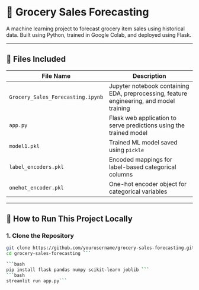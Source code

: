 # 🛒 Grocery Sales Forecasting

A machine learning project to forecast grocery item sales using historical data. Built using Python, trained in Google Colab, and deployed using Flask.

---

## 📁 Files Included

| File Name              | Description |
|------------------------|-------------|
| `Grocery_Sales_Forecasting.ipynb` | Jupyter notebook containing EDA, preprocessing, feature engineering, and model training |
| `app.py`               | Flask web application to serve predictions using the trained model |
| `model1.pkl`           | Trained ML model saved using `pickle` |
| `label_encoders.pkl`   | Encoded mappings for label-based categorical columns |
| `onehot_encoder.pkl`   | One-hot encoder object for categorical variables |

---

## 🚀 How to Run This Project Locally

### 1. Clone the Repository

```bash
git clone https://github.com/yourusername/grocery-sales-forecasting.git
cd grocery-sales-forecasting ```

```bash
pip install flask pandas numpy scikit-learn joblib ```
```bash
streamlit run app.py```


